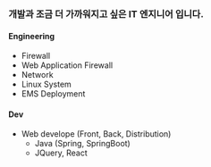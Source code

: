 ### 개발과 조금 더 가까워지고 싶은 IT 엔지니어 입니다.
#### Engineering
- Firewall
- Web Application Firewall
- Network
- Linux System
- EMS Deployment

#### Dev
- Web develope (Front, Back, Distribution)
   - Java (Spring, SpringBoot)
   - JQuery, React
